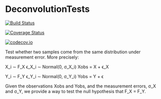 # DeconvolutionTests

[![Build Status](https://travis-ci.org/maximerischard/DeconvolutionTests.jl.svg?branch=master)](https://travis-ci.org/maximerischard/DeconvolutionTests.jl)

[![Coverage Status](https://coveralls.io/repos/maximerischard/DeconvolutionTests.jl/badge.svg?branch=master&service=github)](https://coveralls.io/github/maximerischard/DeconvolutionTests.jl?branch=master)

[![codecov.io](http://codecov.io/github/maximerischard/DeconvolutionTests.jl/coverage.svg?branch=master)](http://codecov.io/github/maximerischard/DeconvolutionTests.jl?branch=master)

Test whether two samples come from the same distribution under measurement error. More precisely:

X_i ∼ F_X
ϵ_X_i ∼ Normal(0, σ_X_i)
Xobs = X + ϵ_X

Y_i ∼ F_Y
ϵ_Y_i ∼ Normal(0, σ_Y_i)
Yobs = Y + ϵ

Given the observations Xobs and Yobs, and the measurement errors, σ_X and σ_Y, 
we provide a way to test the null hypothesis that F_X = F_Y.
